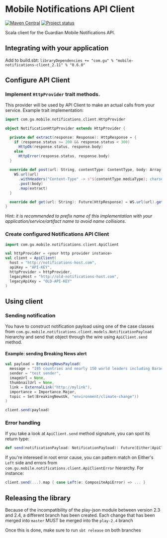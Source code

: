# Mobile Notifications API Client

[![Maven Central](https://img.shields.io/maven-central/v/com.gu/mobile-notifications-client_2.11.svg)](https://maven-badges.herokuapp.com/maven-central/com.gu/mobile-notifications-client_2.11)
[![Project status](https://img.shields.io/badge/status-active-brightgreen.svg)](#status)

Scala client for the Guardian Mobile Notifications API.

## Integrating with your application
Add to build.sbt: `libraryDependencies += "com.gu" % "mobile-notifications-client_2.11" % "0.6.0"`
## Configure API Client
### Implement `HttpProvider` trait methods. 
This provider will be used by API Client to make an actual calls from your service. Example trait implementation:

```scala
import com.gu.mobile.notifications.client.HttpProvider

object NotificationHttpProvider extends HttpProvider {

  private def extract(response: Response): HttpResponse = {
    if (response.status >= 200 && response.status < 300)
      HttpOk(response.status, response.body)
    else
      HttpError(response.status, response.body)
  }
  
  override def post(url: String, contentType: ContentType, body: Array[Byte]): Future[HttpResponse] = {
    WS.url(url)
      .withHeaders("Content-Type" -> s"${contentType.mediaType}; charset=${contentType.charset}")
      .post(body)
      .map(extract)
  }

  override def get(url: String): Future[HttpResponse] = WS.url(url).get().map(extract)
}
```
Hint: *it is recommended to prefix name of this implementation with your application/service/artifact name to avoid name collisions*.
### Create configured Notifications API Client

```scala
import com.gu.mobile.notifications.client.ApiClient

val httpProvider = <your http provider instance>
val client = ApiClient(
  host = "http://notifications-host.com", 
  apiKey = "API-KEY", 
  httpProvider = httpProvider, 
  legacyHost = "http://old-notifications-host.com",
  legacyApiKey = "OLD-API-KEY"
)
```
## Using client
### Sending notification
You have to construct notification payload using one of the case classes from `com.gu.mobile.notifications.client.models.NotificationPayload` hierarchy
and send that object through the wire using `ApiClient.send` method. 
#### Example: sending Breaking News alert
```scala
val payload = BreakingNewsPayload(
  message = "195 countries and nearly 150 world leaders including Barack Obama and Xi Jinping meet in Paris for COP21 UN climate change conference",
  sender = "test sender",
  imageUrl = None,
  thumbnailUrl = None,
  link = ExternalLink("http://mylink"),
  importance = Importance.Major,
  topic = Set(BreakingNewsUk, "environment/climate-change"))
)

client.send(payload)
```
### Error handling
If you take a look at `ApiClient.send` method signature, you can spot its return type:

```scala
def send(notificationPayload: NotificationPayload): Future[Either[ApiClientError, Unit]]
```

If you're interesed in root error cause, you can pattern match on Either's `Left` side and errors from `com.gu.mobile.notifications.client.ApiClientError` hierarchy.
For instance:

```scala
client.send(...).map { case Left(e: CompositeApiError) => ... }
```
## Releasing the library

Because of the incompatibility of the play-json module between version 2.3 and 2.4, a different branch has been created.
Each change that has been merged into ````master```` MUST be merged into the ````play-2.4```` branch

Once this is done, make sure to run ````sbt release```` on both branches
